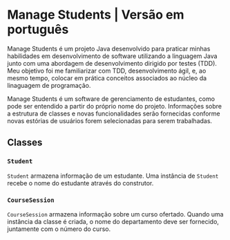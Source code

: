 # Manage Students | Versão em português

Manage Students é um projeto Java desenvolvido para praticar minhas habilidades em desenvolvimento de software utilizando a linguagem Java junto com uma abordagem de desenvolvimento dirigido por testes (TDD). Meu objetivo foi me familiarizar com TDD, desenvolvimento ágil, e, ao mesmo tempo, colocar em prática conceitos associados ao núcleo da linaguagem de programação.

Manage Students é um software de gerenciamento de estudantes, como pode ser entendido a partir do próprio nome do projeto. Informações sobre a estrutura de classes e novas funcionalidades serão fornecidas conforme novas estórias de usuários forem selecionadas para serem trabalhadas.

## Classes

### `Student`

`Student` armazena informação de um estudante. Uma instância de `Student` recebe o nome do estudante através do construtor.

### `CourseSession`

`CourseSession` armazena informação sobre um curso ofertado. Quando uma instância da classe é criada, o nome do departamento deve ser fornecido, juntamente com o número do curso.